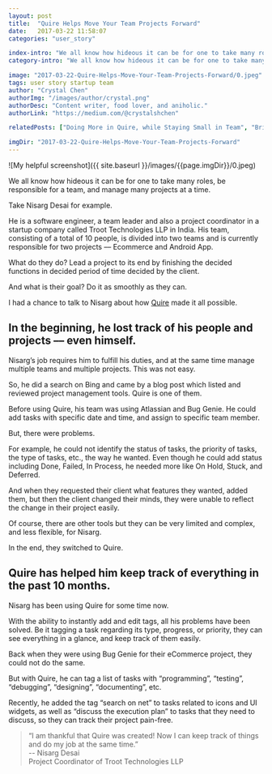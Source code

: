 ```yaml
---
layout: post
title:  "Quire Helps Move Your Team Projects Forward"
date:   2017-03-22 11:58:07
categories: "user_story"

index-intro: "We all know how hideous it can be for one to take many roles, be responsible for a team, and manage many projects at a time. Take Nisarg Desai for example. He is a software engineer, a team leader and also a project coordinator in a startup company called Troot Technologies LLP in India..."
category-intro: "We all know how hideous it can be for one to take many roles, be responsible for a team, and manage many projects at a time..."

image: "2017-03-22-Quire-Helps-Move-Your-Team-Projects-Forward/0.jpeg"
tags: user story startup team
author: "Crystal Chen"
authorImg: "/images/author/crystal.png"
authorDesc: "Content writer, food lover, and aniholic."
authorLink: "https://medium.com/@crystalshchen"

relatedPosts: ["Doing More in Quire, while Staying Small in Team", "Bringing people around the globe in a task manager, and why not a CRM tool"]

imgDir: "2017-03-22-Quire-Helps-Move-Your-Team-Projects-Forward"
---
```



![My helpful screenshot]({{ site.baseurl }}/images/{{page.imgDir}}/0.jpeg)

We all know how hideous it can be for one to take many roles, be responsible for a team, and manage many projects at a time.

Take Nisarg Desai for example.

He is a software engineer, a team leader and also a project coordinator in a startup company called Troot Technologies LLP in India. His team, consisting of a total of 10 people, is divided into two teams and is currently responsible for two projects –– Ecommerce and Android App.

What do they do? Lead a project to its end by finishing the decided functions in decided period of time decided by the client.

And what is their goal? Do it as smoothly as they can.

I had a chance to talk to Nisarg about how [Quire](https://quire.io/) made it all possible.

## In the beginning, he lost track of his people and projects –– even himself.

Nisarg’s job requires him to fulfill his duties, and at the same time manage multiple teams and multiple projects. This was not easy.

So, he did a search on Bing and came by a blog post which listed and reviewed project management tools. Quire is one of them.

Before using Quire, his team was using Atlassian and Bug Genie. He could add tasks with specific date and time, and assign to specific team member.

But, there were problems.

For example, he could not identify the status of tasks, the priority of tasks, the type of tasks, etc., the way he wanted. Even though he could add status including Done, Failed, In Process, he needed more like On Hold, Stuck, and Deferred.

And when they requested their client what features they wanted, added them, but then the client changed their minds, they were unable to reflect the change in their project easily.

Of course, there are other tools but they can be very limited and complex, and less flexible, for Nisarg.

In the end, they switched to Quire.

## Quire has helped him keep track of everything in the past 10 months.

Nisarg has been using Quire for some time now.

With the ability to instantly add and edit tags, all his problems have been solved. Be it tagging a task regarding its type, progress, or priority, they can see everything in a glance, and keep track of them easily.

Back when they were using Bug Genie for their eCommerce project, they could not do the same.

But with Quire, he can tag a list of tasks with “programming”, “testing”, “debugging”, “designing”, “documenting”, etc.

Recently, he added the tag “search on net” to tasks related to icons and UI widgets, as well as “discuss the execution plan” to tasks that they need to discuss, so they can track their project pain-free.

> “I am thankful that Quire was created! Now I can keep track of things and do my job at the same time.”<br>
> -- Nisarg Desai<br>
> Project Coordinator of Troot Technologies LLP

[jekyll]:      http://jekyllrb.com
[jekyll-gh]:   https://github.com/jekyll/jekyll
[jekyll-help]: https://github.com/jekyll/jekyll-help
